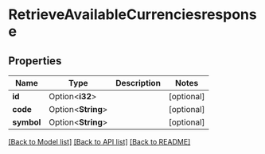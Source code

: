 # RetrieveAvailableCurrenciesresponse

## Properties

Name | Type | Description | Notes
------------ | ------------- | ------------- | -------------
**id** | Option<**i32**> |  | [optional]
**code** | Option<**String**> |  | [optional]
**symbol** | Option<**String**> |  | [optional]

[[Back to Model list]](../README.md#documentation-for-models) [[Back to API list]](../README.md#documentation-for-api-endpoints) [[Back to README]](../README.md)


